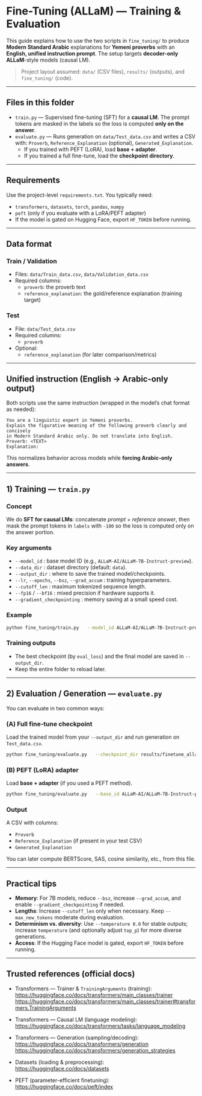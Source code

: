 # Fine-Tuning (ALLaM) — Training & Evaluation

This guide explains how to use the two scripts in `fine_tuning/` to produce **Modern Standard Arabic** explanations for **Yemeni proverbs** with an **English, unified instruction prompt**. The setup targets **decoder-only ALLaM**-style models (causal LM).

> Project layout assumed: `data/` (CSV files), `results/` (outputs), and `fine_tuning/` (code).

---

## Files in this folder

- `train.py` — Supervised fine-tuning (SFT) for a **causal LM**. The prompt tokens are masked in the labels so the loss is computed **only on the answer**.
- `evaluate.py` — Runs generation on `data/Test_data.csv` and writes a CSV with: `Proverb`, `Reference_Explanation` (optional), `Generated_Explanation`.
  - If you trained with PEFT (LoRA), load **base + adapter**.
  - If you trained a full fine-tune, load the **checkpoint directory**.

---

## Requirements

Use the project-level `requirements.txt`. You typically need:
- `transformers`, `datasets`, `torch`, `pandas`, `numpy`
- `peft` (only if you evaluate with a LoRA/PEFT adapter)
- If the model is gated on Hugging Face, export `HF_TOKEN` before running.

---

## Data format

### Train / Validation
- Files: `data/Train_data.csv`, `data/Validation_data.csv`
- Required columns:
  - `proverb`: the proverb text
  - `reference_explanation`: the gold/reference explanation (training target)

### Test
- File: `data/Test_data.csv`
- Required columns:
  - `proverb`
- Optional:
  - `reference_explanation` (for later comparison/metrics)

---

## Unified instruction (English → Arabic-only output)

Both scripts use the same instruction (wrapped in the model’s chat format as needed):
```
You are a linguistic expert in Yemeni proverbs.
Explain the figurative meaning of the following proverb clearly and concisely
in Modern Standard Arabic only. Do not translate into English.
Proverb: <TEXT>
Explanation:
```
This normalizes behavior across models while **forcing Arabic-only answers**.

---

## 1) Training — `train.py`

### Concept
We do **SFT for causal LMs**: concatenate *prompt + reference answer*, then mask the prompt tokens in `labels` with `-100` so the loss is computed only on the answer portion.

### Key arguments
- `--model_id` : base model ID (e.g., `ALLaM-AI/ALLaM-7B-Instruct-preview`).
- `--data_dir` : dataset directory (default: `data`).
- `--output_dir` : where to save the trained model/checkpoints.
- `--lr`, `--epochs`, `--bsz`, `--grad_accum` : training hyperparameters.
- `--cutoff_len` : maximum tokenized sequence length.
- `--fp16` / `--bf16` : mixed precision if hardware supports it.
- `--gradient_checkpointing` : memory saving at a small speed cost.

### Example
```bash
python fine_tuning/train.py   --model_id ALLaM-AI/ALLaM-7B-Instruct-preview   --data_dir data   --output_dir results/finetune_allam   --lr 2e-5 --epochs 3 --bsz 2 --grad_accum 8   --cutoff_len 1024 --fp16 --gradient_checkpointing
```

### Training outputs
- The best checkpoint (by `eval_loss`) and the final model are saved in `--output_dir`.
- Keep the entire folder to reload later.

---

## 2) Evaluation / Generation — `evaluate.py`

You can evaluate in two common ways:

### (A) Full fine-tune checkpoint
Load the trained model from your `--output_dir` and run generation on `Test_data.csv`.

```bash
python fine_tuning/evaluate.py   --checkpoint_dir results/finetune_allam   --test_path data/Test_data.csv   --out_path results/finetune.csv   --max_new_tokens 256 --temperature 0.0
```

### (B) PEFT (LoRA) adapter
Load **base + adapter** (if you used a PEFT method).

```bash
python fine_tuning/evaluate.py   --base_id ALLaM-AI/ALLaM-7B-Instruct-preview   --adapter_dir results/finetune_allam_adapter   --test_path data/Test_data.csv   --out_path results/finetune.csv   --max_new_tokens 256 --temperature 0.0
```

### Output
A CSV with columns:
- `Proverb`
- `Reference_Explanation` (if present in your test CSV)
- `Generated_Explanation`

You can later compute BERTScore, SAS, cosine similarity, etc., from this file.

---

## Practical tips

- **Memory**: For 7B models, reduce `--bsz`, increase `--grad_accum`, and enable `--gradient_checkpointing` if needed.
- **Lengths**: Increase `--cutoff_len` only when necessary. Keep `--max_new_tokens` moderate during evaluation.
- **Determinism vs. diversity**: Use `--temperature 0.0` for stable outputs; increase `temperature` (and optionally adjust `top_p`) for more diverse generations.
- **Access**: If the Hugging Face model is gated, export `HF_TOKEN` before running.

---

## Trusted references (official docs)

- Transformers — Trainer & `TrainingArguments` (training):  
  https://huggingface.co/docs/transformers/main_classes/trainer  
  https://huggingface.co/docs/transformers/main_classes/trainer#transformers.TrainingArguments

- Transformers — Causal LM (language modeling):  
  https://huggingface.co/docs/transformers/tasks/language_modeling

- Transformers — Generation (sampling/decoding):  
  https://huggingface.co/docs/transformers/generation  
  https://huggingface.co/docs/transformers/generation_strategies

- Datasets (loading & preprocessing):  
  https://huggingface.co/docs/datasets

- PEFT (parameter-efficient finetuning):  
  https://huggingface.co/docs/peft/index
